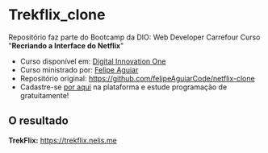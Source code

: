 # Trekflix_clone
Repositório faz parte do Bootcamp da DIO: Web Developer Carrefour
Curso "**Recriando a Interface do Netflix**"
- Curso disponível em: [Digital Innovation One](https://web.dio.me/)
- Curso ministrado por: [Felipe Aguiar](https://github.com/felipeAguiarCode)
- Repositório original: https://github.com/felipeAguiarCode/netflix-clone
- Cadastre-se [por aqui](https://dio.me/sign-up?ref=nelis_expert) na plataforma e estude programação de gratuitamente!

## O resultado

**TrekFlix:** https://trekflix.nelis.me